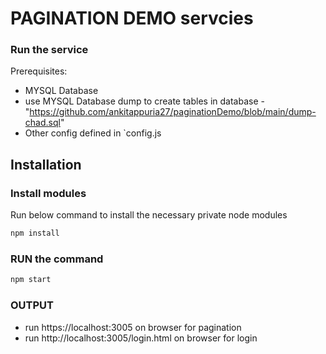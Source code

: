 # PAGINATION DEMO servcies




### Run the service
Prerequisites:
  * MYSQL Database
  * use MYSQL Database dump to create tables in database  - "https://github.com/ankitappuria27/paginationDemo/blob/main/dump-chad.sql"
  * Other config defined in `config.js

## Installation
### Install modules
Run below command to install the necessary private node modules
```bash
npm install
```

### RUN the command
```bash
npm start
```

### OUTPUT
 * run https://localhost:3005 on browser for pagination
 * run http://localhost:3005/login.html on browser for login
 




